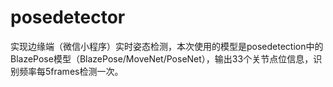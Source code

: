 ﻿# posedetector
实现边缘端（微信小程序）实时姿态检测，本次使用的模型是posedetection中的BlazePose模型（BlazePose/MoveNet/PoseNet），输出33个关节点位信息，识别频率每5frames检测一次。
